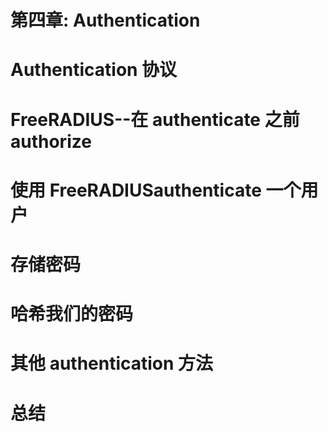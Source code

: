 # 第四章: Authentication

# Authentication 协议

# FreeRADIUS--在 authenticate 之前 authorize

# 使用 FreeRADIUSauthenticate 一个用户

# 存储密码

# 哈希我们的密码

# 其他 authentication 方法

# 总结